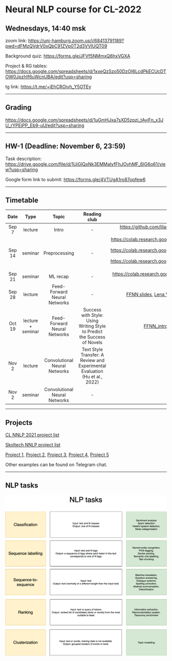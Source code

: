 # Neural NLP course for CL-2022

## Wednesdays, 14:40 msk

zoom link: https://uni-hamburg.zoom.us/j/68413791189?pwd=dFMzQVdrV0xQbC91ZVp0T2d3VVlUQT09

Background quiz: https://forms.gle/JFVf5NMmxQ6hxVGXA

Project & RG tables: https://docs.google.com/spreadsheets/d/1xxeQzSzo50DzOI6LcdPkECUcDTOW0JpzhIf6uWcnUBA/edit?usp=sharing

tg link: https://t.me/+jEhCROivh_Y5OTEy

__________________________________________

## Grading

https://docs.google.com/spreadsheets/d/1uGmHJxa7sXD5zpzj_tAyiFn_x3JU_rYPEjPP_Eb9-uU/edit?usp=sharing

__________________________________________

## HW-1 (Deadline: November 6, 23:59)

Task description: https://drive.google.com/file/d/1UiGlQxNk3EMMaIyfFhJOyhMF_6IG6o61/view?usp=sharing

Google form link to submit: https://forms.gle/4VTUgA1ro87opfew6 

__________________________________________

## Timetable

| Date | Type | Topic | Reading club | Slides/Colab link | Video | Additional links | Session recording |
|:---:|:---:|:---:|:---:|:---:|:---:|:---:|:---:|
| Sep 7 | lecture | Intro | - | https://github.com/lilaspourpre/nlp-cl-2022/blob/main/lecture_slides/01-intro_2022.pdf | - | - | https://youtu.be/kHt6CAyvkxU |
| Sep 14 | seminar | Preprocessing | - | https://colab.research.google.com/drive/1NUNyYrjIkJD4uprHGGpJxdFHUPry6s_y?usp=sharing https://colab.research.google.com/drive/1NcOhoAkyDBzftNpIFTgoi9BFDan4a_M4?usp=sharing https://colab.research.google.com/drive/1klTnqX5RNnwlC83Ooad4uPK3vqfF7bIc?usp=sharing | - | - | https://youtu.be/cGuymVVUje4 |
| Sep 21 | seminar | ML recap | - | https://colab.research.google.com/drive/1f9y9jj_kH4uN_lD1ec64DjZWknlyU9JF?usp=sharing | https://www.youtube.com/watch?v=SZkrxWhI5qM | https://www.youtube.com/playlist?list=PLJOzdkh8T5krxc4HsHbB8g8f0hu7973fK | https://youtu.be/JyY2nvzS3ws |
| Sep 28 | lecture | Feed-Forward Neural Networks | - | [FFNN slides](https://drive.google.com/file/d/1bsUByH-y0lMUb2ui00fn6Z1PE2LD_PdK/view?usp=sharing), [Lena Voita's materials](https://lena-voita.github.io/nlp_course/text_classification.html), [NN-Intro (slides)](https://github.com/hse-ds/iad-deep-learning/blob/master/2022/lectures/lecture01-intro.pdf), [NN-backprop](https://github.com/hse-ds/iad-deep-learning/blob/master/2021/lectures/lecture02-convnets.pdf) | [part-1](https://box.skoltech.ru/index.php/s/xMc8OXWBbp3kEzm/download?path=%2F&files=lecture-2-lr-and-ffnn-part-1.mp4), [part-2](https://box.skoltech.ru/index.php/s/xMc8OXWBbp3kEzm/download?path=%2F&files=lecture-2-lr-and-ffnn-part-2.mp4)| [What is a Neural Network?](https://youtu.be/aircAruvnKk), [NN-Intro](https://www.youtube.com/watch?v=-VH7bIoxYp8), [NN-backprop](https://youtu.be/2fPB3Je7E98), [MLP intro](https://www.youtube.com/watch?v=lFh6kKYiaZw), [word embeddings](https://youtu.be/InwNEwh6DYk), [MLP forward](https://www.youtube.com/watch?v=4BSupItpCnU&feature=youtu.be), [MLP backward](https://www.youtube.com/watch?v=85hFCYYTsdI&feature=youtu.be) | https://youtu.be/b5Kha36QYNs |
| Oct 19 | lecture + seminar | Feed-Forward Neural Networks | Success with Style: Using Writing Style to Predict the Success of Novels | [FFNN_intro](https://github.com/daria-sa/NNmethods_ba_hse21-22/blob/main/02_NN_intro.ipynb), [FFNN (advanced)](https://colab.research.google.com/drive/18diilT4oic0KOVYTROYizvc8A53eA1pn?usp=sharing), [torch intro](https://github.com/daria-sa/NNmethods_ba_hse21-22/blob/main/04_torch_intro.ipynb), [mlp torch](https://github.com/daria-sa/NNmethods_ba_hse21-22/blob/main/7_mlp_torch.ipynb) | [torch tensors](https://youtu.be/HQyx8vK1S4A), [torch dataset](https://youtu.be/s9WPMP8CXnI), [torch linear model](https://youtu.be/52Ky4PP1kmg) |
| Nov 2 | lecture | Convolutional Neural Networks | Text Style Transfer: A Review and Experimental Evaluation (Hu et al., 2022) | | |
| Nov 2 | seminar | Convolutional Neural Networks | - | | |

__________________________________________

## Projects

[CL NNLP 2021 project list](https://docs.google.com/spreadsheets/d/1Ns9NMCW8BHQ65jd0_AeuInYQQdv3G7l7UWzospj9f60/edit#gid=1836570811)

[Skoltech NNLP project list](https://docs.google.com/spreadsheets/d/1Lj8e0ad0fynhipcmAWb_xYCfbRQzWaWdq9M2fdlxZaM/edit?usp=sharing)

[Project 1](https://github.com/roguLINA/NNLP_project), [Project 2](https://drive.google.com/file/d/1v6VQ2HII5HI8drTnjTm7ByXGXI1nSjj7/view?usp=sharing), [Project 3](https://drive.google.com/drive/folders/1NWRl0qbgmmCNGDk9rbvnvIlZ_uoQw6-Y?usp=sharing), [Project 4](https://drive.google.com/file/d/1dyH981W9LGhwpKRd22NuOiutpwPKQsmu/view?usp=sharing), [Project 5](https://drive.google.com/file/d/1DmW2DAGenjs1ssL3XdntRNV8D1oVuhfz/view?usp=sharing)

Other examples can be found on Telegram chat.

__________________________________________

## NLP tasks

![](lecture_slides/nlp_tasks.png)
